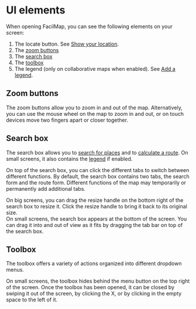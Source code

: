 <script setup lang="ts">
	import uiPng from "@source/users/ui/ui.png";
	import uiMobilePng from "@source/users/ui/ui-mobile.png";
	import searchboxMp4 from "@source/users/ui/searchbox.mp4";
	import searchboxMobileMp4 from "@source/users/ui/searchbox-mobile.mp4";
	import toolboxMp4 from "@source/users/ui/toolbox.mp4";
	import toolboxMobileMp4 from "@source/users/ui/toolbox-mobile.mp4";
</script>

# UI elements

When opening FacilMap, you can see the following elements on your screen:

<Screenshot :desktop="uiPng" :mobile="uiMobilePng"></Screenshot>

1. The locate button. See [Show your location](../locate/).
2. The [zoom buttons](#zoom-buttons)
3. The [search box](#search-box)
4. The [toolbox](#toolbox)
5. The legend (only on collaborative maps when enabled). See [Add a legend](../legend/).

## Zoom buttons

The zoom buttons allow you to zoom in and out of the map. Alternatively, you can use the mouse wheel on the map to zoom in and out, or on touch devices move two fingers apart or closer together.

## Search box

The search box allows you to [search for places](../search/) and to [calculate a route](../route/). On small screens, it also contains the [legend](../legend/) if enabled.

On top of the search box, you can click the different tabs to switch between different functions. By default, the search box contains two tabs, the search form and the route form. Different functions of the map may temporarily or permanently add additional tabs.

On big screens, you can drag the resize handle on the bottom right of the search box to resize it. Click the resize handle to bring it back to its original size.\
On small screens, the search box appears at the bottom of the screen. You can drag it into and out of view as it fits by dragging the tab bar on top of the search box.

<Screencast :desktop="searchboxMp4" :mobile="searchboxMobileMp4"></Screencast>

## Toolbox

The toolbox offers a variety of actions organized into different dropdown menus.

On small screens, the toolbox hides behind the menu button on the top right of the screen. Once the toolbox has been opened, it can be closed by swiping it out of the screen, by clicking the X, or by clicking in the empty space to the left of it.

<Screencast :desktop="toolboxMp4" :mobile="toolboxMobileMp4"></Screencast>